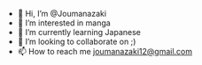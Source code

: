 - 👋 Hi, I’m @Joumanazaki
- 👀 I’m interested in manga
- 🌱 I’m currently learning Japanese 
- 💞️ I’m looking to collaborate on ;)
- 📫 How to reach me joumanazaki12@gmail.com

<!---
Joumanazaki/Joumanazaki is a ✨ special ✨ repository because its `README.md` (this file) appears on your GitHub profile.
You can click the Preview link to take a look at your changes.
--->

